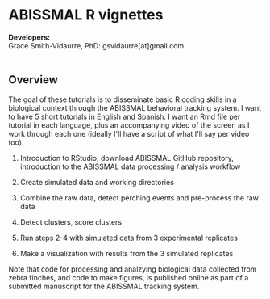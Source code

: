 <h1>ABISSMAL R vignettes
</h1>
<b>Developers:</b><br>
Grace Smith-Vidaurre, PhD: <span style="pointer-events:none">gsvidaurre[at]<span style="display:none"></span>gmail.com</span>
<br>
<br>

<h2>Overview</h2>

The goal of these tutorials is to disseminate basic R coding skills in a biological context through the ABISSMAL behavioral tracking system. I want to have 5 short tutorials in English and Spanish. I want an Rmd file per tutorial in each language, plus an accompanying video of the screen as I work through each one (ideally I'll have a script of what I'll say per video too).

1. Introduction to RStudio, download ABISSMAL GitHub repository, introduction to the ABISSMAL data processing / analysis workflow

2. Create simulated data and working directories

3. Combine the raw data, detect perching events and pre-process the raw data

4. Detect clusters, score clusters

5. Run steps 2-4 with simulated data from 3 experimental replicates

6. Make a visualization with results from the 3 simulated replicates

Note that code for processing and analzying biological data collected from zebra finches, and code to make figures, is published online as part of a submitted manuscript for the ABISSMAL tracking system.